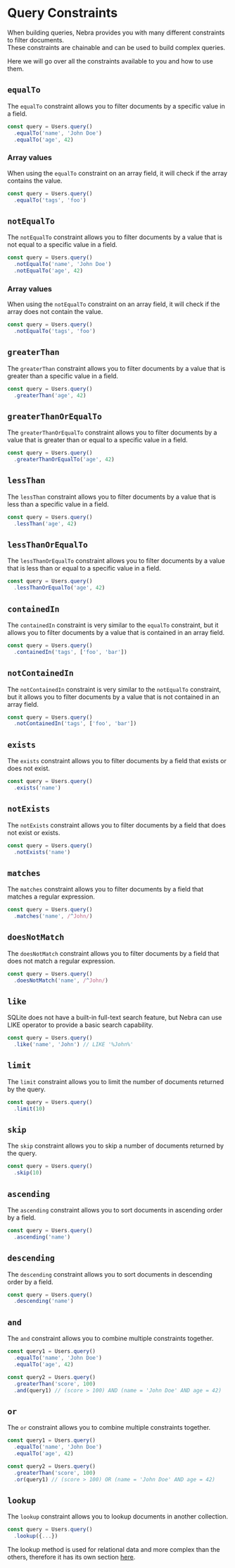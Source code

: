 
# Query Constraints

When building queries, Nebra provides you with many different constraints to filter documents.\
These constraints are chainable and can be used to build complex queries.

Here we will go over all the constraints available to you and how to use them.

## `equalTo`

The `equalTo` constraint allows you to filter documents by a specific value in a field.

```ts
const query = Users.query()
  .equalTo('name', 'John Doe')
  .equalTo('age', 42)
```

### Array values

When using the `equalTo` constraint on an array field, it will check if the array contains the value.

```ts
const query = Users.query()
  .equalTo('tags', 'foo')
```

## `notEqualTo`

The `notEqualTo` constraint allows you to filter documents by a value that is not equal to a specific value in a field.

```ts
const query = Users.query()
  .notEqualTo('name', 'John Doe')
  .notEqualTo('age', 42)
```

### Array values

When using the `notEqualTo` constraint on an array field, it will check if the array does not contain the value.

```ts
const query = Users.query()
  .notEqualTo('tags', 'foo')
```

## `greaterThan`

The `greaterThan` constraint allows you to filter documents by a value that is greater than a specific value in a field.

```ts
const query = Users.query()
  .greaterThan('age', 42)
```

## `greaterThanOrEqualTo`

The `greaterThanOrEqualTo` constraint allows you to filter documents by a value that is greater than or equal to a specific value in a field.

```ts
const query = Users.query()
  .greaterThanOrEqualTo('age', 42)
```

## `lessThan`

The `lessThan` constraint allows you to filter documents by a value that is less than a specific value in a field.

```ts
const query = Users.query()
  .lessThan('age', 42)
```

## `lessThanOrEqualTo`

The `lessThanOrEqualTo` constraint allows you to filter documents by a value that is less than or equal to a specific value in a field.

```ts
const query = Users.query()
  .lessThanOrEqualTo('age', 42)
```

## `containedIn`

The `containedIn` constraint is very similar to the `equalTo` constraint, but it allows you to filter documents by a value that is contained in an array field.

```ts
const query = Users.query()
  .containedIn('tags', ['foo', 'bar'])
```

## `notContainedIn`

The `notContainedIn` constraint is very similar to the `notEqualTo` constraint, but it allows you to filter documents by a value that is not contained in an array field.

```ts
const query = Users.query()
  .notContainedIn('tags', ['foo', 'bar'])
```

## `exists`

The `exists` constraint allows you to filter documents by a field that exists or does not exist.

```ts
const query = Users.query()
  .exists('name')
```

## `notExists`

The `notExists` constraint allows you to filter documents by a field that does not exist or exists.

```ts
const query = Users.query()
  .notExists('name')
```

## `matches`

The `matches` constraint allows you to filter documents by a field that matches a regular expression.

```ts
const query = Users.query()
  .matches('name', /^John/)
```

## `doesNotMatch`

The `doesNotMatch` constraint allows you to filter documents by a field that does not match a regular expression.

```ts
const query = Users.query()
  .doesNotMatch('name', /^John/)
```

## `like`

SQLite does not have a built-in full-text search feature, but Nebra can use LIKE operator to provide a basic search capability.

```ts
const query = Users.query()
  .like('name', 'John') // LIKE '%John%'
```

## `limit`

The `limit` constraint allows you to limit the number of documents returned by the query.

```ts
const query = Users.query()
  .limit(10)
```

## `skip`

The `skip` constraint allows you to skip a number of documents returned by the query.

```ts
const query = Users.query()
  .skip(10)
```

## `ascending`

The `ascending` constraint allows you to sort documents in ascending order by a field.

```ts
const query = Users.query()
  .ascending('name')
```

## `descending`

The `descending` constraint allows you to sort documents in descending order by a field.

```ts
const query = Users.query()
  .descending('name')
```

## `and`

The `and` constraint allows you to combine multiple constraints together.

```ts
const query1 = Users.query()
  .equalTo('name', 'John Doe')
  .equalTo('age', 42)

const query2 = Users.query()
  .greaterThan('score', 100)
  .and(query1) // (score > 100) AND (name = 'John Doe' AND age = 42)
```

## `or`

The `or` constraint allows you to combine multiple constraints together.

```ts
const query1 = Users.query()
  .equalTo('name', 'John Doe')
  .equalTo('age', 42)

const query2 = Users.query()
  .greaterThan('score', 100)
  .or(query1) // (score > 100) OR (name = 'John Doe' AND age = 42)
```

## `lookup`

The `lookup` constraint allows you to lookup documents in another collection.

```ts
const query = Users.query()
  .lookup({...})
```
The lookup method is used for relational data and more complex than the others, therefore it has its own section [here](./relational-data).



